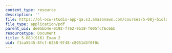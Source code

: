 ```yaml
---
content_type: resource
description: ''
file: https://ol-ocw-studio-app-qa.s3.amazonaws.com/courses/5-08j-biological-chemistry-ii-spring-2016/f1ca55458fcf62689f48c8051d3f0f0c_MIT5_08jS16exam2.pdf
file_type: application/pdf
parent_uid: de05bb4e-0192-f762-9b18-f005fcf6c6bb
resourcetype: Document
title: 5.08J(S16) Exam 2
uid: f1ca5545-8fcf-6268-9f48-c8051d3f0f0c
---
```

